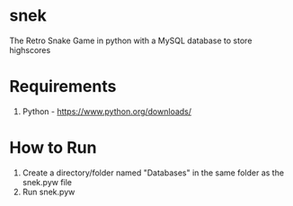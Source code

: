 # snek
The Retro Snake Game in python with a MySQL database to store highscores

# Requirements
1. Python - https://www.python.org/downloads/

# How to Run
1. Create a directory/folder named "Databases" in the same folder as the snek.pyw file
2. Run snek.pyw
